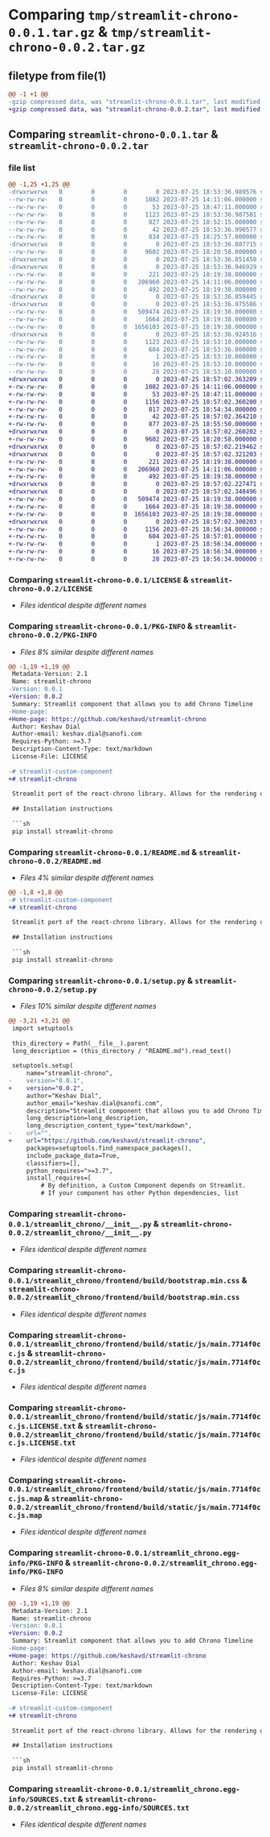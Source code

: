 # Comparing `tmp/streamlit-chrono-0.0.1.tar.gz` & `tmp/streamlit-chrono-0.0.2.tar.gz`

## filetype from file(1)

```diff
@@ -1 +1 @@
-gzip compressed data, was "streamlit-chrono-0.0.1.tar", last modified: Tue Jul 25 18:53:37 2023, max compression
+gzip compressed data, was "streamlit-chrono-0.0.2.tar", last modified: Tue Jul 25 18:57:02 2023, max compression
```

## Comparing `streamlit-chrono-0.0.1.tar` & `streamlit-chrono-0.0.2.tar`

### file list

```diff
@@ -1,25 +1,25 @@
-drwxrwxrwx   0        0        0        0 2023-07-25 18:53:36.989576 streamlit-chrono-0.0.1/
--rw-rw-rw-   0        0        0     1082 2023-07-25 14:11:06.000000 streamlit-chrono-0.0.1/LICENSE
--rw-rw-rw-   0        0        0       53 2023-07-25 18:47:11.000000 streamlit-chrono-0.0.1/MANIFEST.in
--rw-rw-rw-   0        0        0     1123 2023-07-25 18:53:36.987581 streamlit-chrono-0.0.1/PKG-INFO
--rw-rw-rw-   0        0        0      827 2023-07-25 18:52:15.000000 streamlit-chrono-0.0.1/README.md
--rw-rw-rw-   0        0        0       42 2023-07-25 18:53:36.990577 streamlit-chrono-0.0.1/setup.cfg
--rw-rw-rw-   0        0        0      834 2023-07-25 18:25:57.000000 streamlit-chrono-0.0.1/setup.py
-drwxrwxrwx   0        0        0        0 2023-07-25 18:53:36.887715 streamlit-chrono-0.0.1/streamlit_chrono/
--rw-rw-rw-   0        0        0     9602 2023-07-25 18:20:58.000000 streamlit-chrono-0.0.1/streamlit_chrono/__init__.py
-drwxrwxrwx   0        0        0        0 2023-07-25 18:53:36.851450 streamlit-chrono-0.0.1/streamlit_chrono/frontend/
-drwxrwxrwx   0        0        0        0 2023-07-25 18:53:36.946929 streamlit-chrono-0.0.1/streamlit_chrono/frontend/build/
--rw-rw-rw-   0        0        0      221 2023-07-25 18:19:38.000000 streamlit-chrono-0.0.1/streamlit_chrono/frontend/build/asset-manifest.json
--rw-rw-rw-   0        0        0   206960 2023-07-25 14:11:06.000000 streamlit-chrono-0.0.1/streamlit_chrono/frontend/build/bootstrap.min.css
--rw-rw-rw-   0        0        0      492 2023-07-25 18:19:38.000000 streamlit-chrono-0.0.1/streamlit_chrono/frontend/build/index.html
-drwxrwxrwx   0        0        0        0 2023-07-25 18:53:36.859445 streamlit-chrono-0.0.1/streamlit_chrono/frontend/build/static/
-drwxrwxrwx   0        0        0        0 2023-07-25 18:53:36.975586 streamlit-chrono-0.0.1/streamlit_chrono/frontend/build/static/js/
--rw-rw-rw-   0        0        0   509474 2023-07-25 18:19:38.000000 streamlit-chrono-0.0.1/streamlit_chrono/frontend/build/static/js/main.7714f0cc.js
--rw-rw-rw-   0        0        0     1664 2023-07-25 18:19:38.000000 streamlit-chrono-0.0.1/streamlit_chrono/frontend/build/static/js/main.7714f0cc.js.LICENSE.txt
--rw-rw-rw-   0        0        0  1656103 2023-07-25 18:19:38.000000 streamlit-chrono-0.0.1/streamlit_chrono/frontend/build/static/js/main.7714f0cc.js.map
-drwxrwxrwx   0        0        0        0 2023-07-25 18:53:36.924516 streamlit-chrono-0.0.1/streamlit_chrono.egg-info/
--rw-rw-rw-   0        0        0     1123 2023-07-25 18:53:10.000000 streamlit-chrono-0.0.1/streamlit_chrono.egg-info/PKG-INFO
--rw-rw-rw-   0        0        0      604 2023-07-25 18:53:36.000000 streamlit-chrono-0.0.1/streamlit_chrono.egg-info/SOURCES.txt
--rw-rw-rw-   0        0        0        1 2023-07-25 18:53:10.000000 streamlit-chrono-0.0.1/streamlit_chrono.egg-info/dependency_links.txt
--rw-rw-rw-   0        0        0       16 2023-07-25 18:53:10.000000 streamlit-chrono-0.0.1/streamlit_chrono.egg-info/requires.txt
--rw-rw-rw-   0        0        0       28 2023-07-25 18:53:10.000000 streamlit-chrono-0.0.1/streamlit_chrono.egg-info/top_level.txt
+drwxrwxrwx   0        0        0        0 2023-07-25 18:57:02.363209 streamlit-chrono-0.0.2/
+-rw-rw-rw-   0        0        0     1082 2023-07-25 14:11:06.000000 streamlit-chrono-0.0.2/LICENSE
+-rw-rw-rw-   0        0        0       53 2023-07-25 18:47:11.000000 streamlit-chrono-0.0.2/MANIFEST.in
+-rw-rw-rw-   0        0        0     1156 2023-07-25 18:57:02.360200 streamlit-chrono-0.0.2/PKG-INFO
+-rw-rw-rw-   0        0        0      817 2023-07-25 18:54:34.000000 streamlit-chrono-0.0.2/README.md
+-rw-rw-rw-   0        0        0       42 2023-07-25 18:57:02.364210 streamlit-chrono-0.0.2/setup.cfg
+-rw-rw-rw-   0        0        0      877 2023-07-25 18:55:50.000000 streamlit-chrono-0.0.2/setup.py
+drwxrwxrwx   0        0        0        0 2023-07-25 18:57:02.260202 streamlit-chrono-0.0.2/streamlit_chrono/
+-rw-rw-rw-   0        0        0     9602 2023-07-25 18:20:58.000000 streamlit-chrono-0.0.2/streamlit_chrono/__init__.py
+drwxrwxrwx   0        0        0        0 2023-07-25 18:57:02.219462 streamlit-chrono-0.0.2/streamlit_chrono/frontend/
+drwxrwxrwx   0        0        0        0 2023-07-25 18:57:02.321203 streamlit-chrono-0.0.2/streamlit_chrono/frontend/build/
+-rw-rw-rw-   0        0        0      221 2023-07-25 18:19:38.000000 streamlit-chrono-0.0.2/streamlit_chrono/frontend/build/asset-manifest.json
+-rw-rw-rw-   0        0        0   206960 2023-07-25 14:11:06.000000 streamlit-chrono-0.0.2/streamlit_chrono/frontend/build/bootstrap.min.css
+-rw-rw-rw-   0        0        0      492 2023-07-25 18:19:38.000000 streamlit-chrono-0.0.2/streamlit_chrono/frontend/build/index.html
+drwxrwxrwx   0        0        0        0 2023-07-25 18:57:02.227471 streamlit-chrono-0.0.2/streamlit_chrono/frontend/build/static/
+drwxrwxrwx   0        0        0        0 2023-07-25 18:57:02.348496 streamlit-chrono-0.0.2/streamlit_chrono/frontend/build/static/js/
+-rw-rw-rw-   0        0        0   509474 2023-07-25 18:19:38.000000 streamlit-chrono-0.0.2/streamlit_chrono/frontend/build/static/js/main.7714f0cc.js
+-rw-rw-rw-   0        0        0     1664 2023-07-25 18:19:38.000000 streamlit-chrono-0.0.2/streamlit_chrono/frontend/build/static/js/main.7714f0cc.js.LICENSE.txt
+-rw-rw-rw-   0        0        0  1656103 2023-07-25 18:19:38.000000 streamlit-chrono-0.0.2/streamlit_chrono/frontend/build/static/js/main.7714f0cc.js.map
+drwxrwxrwx   0        0        0        0 2023-07-25 18:57:02.300203 streamlit-chrono-0.0.2/streamlit_chrono.egg-info/
+-rw-rw-rw-   0        0        0     1156 2023-07-25 18:56:34.000000 streamlit-chrono-0.0.2/streamlit_chrono.egg-info/PKG-INFO
+-rw-rw-rw-   0        0        0      604 2023-07-25 18:57:01.000000 streamlit-chrono-0.0.2/streamlit_chrono.egg-info/SOURCES.txt
+-rw-rw-rw-   0        0        0        1 2023-07-25 18:56:34.000000 streamlit-chrono-0.0.2/streamlit_chrono.egg-info/dependency_links.txt
+-rw-rw-rw-   0        0        0       16 2023-07-25 18:56:34.000000 streamlit-chrono-0.0.2/streamlit_chrono.egg-info/requires.txt
+-rw-rw-rw-   0        0        0       28 2023-07-25 18:56:34.000000 streamlit-chrono-0.0.2/streamlit_chrono.egg-info/top_level.txt
```

### Comparing `streamlit-chrono-0.0.1/LICENSE` & `streamlit-chrono-0.0.2/LICENSE`

 * *Files identical despite different names*

### Comparing `streamlit-chrono-0.0.1/PKG-INFO` & `streamlit-chrono-0.0.2/PKG-INFO`

 * *Files 8% similar despite different names*

```diff
@@ -1,19 +1,19 @@
 Metadata-Version: 2.1
 Name: streamlit-chrono
-Version: 0.0.1
+Version: 0.0.2
 Summary: Streamlit component that allows you to add Chrono Timeline
-Home-page: 
+Home-page: https://github.com/keshavd/streamlit-chrono
 Author: Keshav Dial
 Author-email: keshav.dial@sanofi.com
 Requires-Python: >=3.7
 Description-Content-Type: text/markdown
 License-File: LICENSE
 
-# streamlit-custom-component
+# streamlit-chrono
 
 Streamlit port of the react-chrono library. Allows for the rendering of timelines with cards.
 
 ## Installation instructions
 
 ```sh
 pip install streamlit-chrono
```

### Comparing `streamlit-chrono-0.0.1/README.md` & `streamlit-chrono-0.0.2/README.md`

 * *Files 4% similar despite different names*

```diff
@@ -1,8 +1,8 @@
-# streamlit-custom-component
+# streamlit-chrono
 
 Streamlit port of the react-chrono library. Allows for the rendering of timelines with cards.
 
 ## Installation instructions
 
 ```sh
 pip install streamlit-chrono
```

### Comparing `streamlit-chrono-0.0.1/setup.py` & `streamlit-chrono-0.0.2/setup.py`

 * *Files 10% similar despite different names*

```diff
@@ -3,21 +3,21 @@
 import setuptools
 
 this_directory = Path(__file__).parent
 long_description = (this_directory / "README.md").read_text()
 
 setuptools.setup(
     name="streamlit-chrono",
-    version="0.0.1",
+    version="0.0.2",
     author="Keshav Dial",
     author_email="keshav.dial@sanofi.com",
     description="Streamlit component that allows you to add Chrono Timeline",
     long_description=long_description,
     long_description_content_type="text/markdown",
-    url="",
+    url="https://github.com/keshavd/streamlit-chrono",
     packages=setuptools.find_namespace_packages(),
     include_package_data=True,
     classifiers=[],
     python_requires=">=3.7",
     install_requires=[
         # By definition, a Custom Component depends on Streamlit.
         # If your component has other Python dependencies, list
```

### Comparing `streamlit-chrono-0.0.1/streamlit_chrono/__init__.py` & `streamlit-chrono-0.0.2/streamlit_chrono/__init__.py`

 * *Files identical despite different names*

### Comparing `streamlit-chrono-0.0.1/streamlit_chrono/frontend/build/bootstrap.min.css` & `streamlit-chrono-0.0.2/streamlit_chrono/frontend/build/bootstrap.min.css`

 * *Files identical despite different names*

### Comparing `streamlit-chrono-0.0.1/streamlit_chrono/frontend/build/static/js/main.7714f0cc.js` & `streamlit-chrono-0.0.2/streamlit_chrono/frontend/build/static/js/main.7714f0cc.js`

 * *Files identical despite different names*

### Comparing `streamlit-chrono-0.0.1/streamlit_chrono/frontend/build/static/js/main.7714f0cc.js.LICENSE.txt` & `streamlit-chrono-0.0.2/streamlit_chrono/frontend/build/static/js/main.7714f0cc.js.LICENSE.txt`

 * *Files identical despite different names*

### Comparing `streamlit-chrono-0.0.1/streamlit_chrono/frontend/build/static/js/main.7714f0cc.js.map` & `streamlit-chrono-0.0.2/streamlit_chrono/frontend/build/static/js/main.7714f0cc.js.map`

 * *Files identical despite different names*

### Comparing `streamlit-chrono-0.0.1/streamlit_chrono.egg-info/PKG-INFO` & `streamlit-chrono-0.0.2/streamlit_chrono.egg-info/PKG-INFO`

 * *Files 8% similar despite different names*

```diff
@@ -1,19 +1,19 @@
 Metadata-Version: 2.1
 Name: streamlit-chrono
-Version: 0.0.1
+Version: 0.0.2
 Summary: Streamlit component that allows you to add Chrono Timeline
-Home-page: 
+Home-page: https://github.com/keshavd/streamlit-chrono
 Author: Keshav Dial
 Author-email: keshav.dial@sanofi.com
 Requires-Python: >=3.7
 Description-Content-Type: text/markdown
 License-File: LICENSE
 
-# streamlit-custom-component
+# streamlit-chrono
 
 Streamlit port of the react-chrono library. Allows for the rendering of timelines with cards.
 
 ## Installation instructions
 
 ```sh
 pip install streamlit-chrono
```

### Comparing `streamlit-chrono-0.0.1/streamlit_chrono.egg-info/SOURCES.txt` & `streamlit-chrono-0.0.2/streamlit_chrono.egg-info/SOURCES.txt`

 * *Files identical despite different names*

